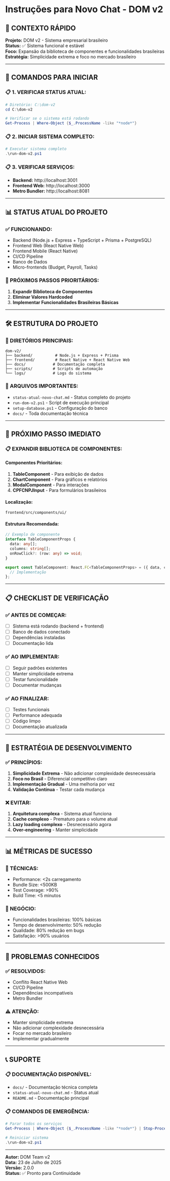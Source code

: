 # Instruções para Novo Chat - DOM v2

## 🎯 **CONTEXTO RÁPIDO**

**Projeto:** DOM v2 - Sistema empresarial brasileiro  
**Status:** ✅ Sistema funcional e estável  
**Foco:** Expansão da biblioteca de componentes e funcionalidades brasileiras  
**Estratégia:** Simplicidade extrema e foco no mercado brasileiro  

---

## 🚀 **COMANDOS PARA INICIAR**

### **📋 1. VERIFICAR STATUS ATUAL:**
```powershell
# Diretório: C:\dom-v2
cd C:\dom-v2

# Verificar se o sistema está rodando
Get-Process | Where-Object {$_.ProcessName -like "*node*"}
```

### **📋 2. INICIAR SISTEMA COMPLETO:**
```powershell
# Executar sistema completo
.\run-dom-v2.ps1
```

### **📋 3. VERIFICAR SERVIÇOS:**
- **Backend:** http://localhost:3001
- **Frontend Web:** http://localhost:3000
- **Metro Bundler:** http://localhost:8081

---

## 📊 **STATUS ATUAL DO PROJETO**

### **✅ FUNCIONANDO:**
- Backend (Node.js + Express + TypeScript + Prisma + PostgreSQL)
- Frontend Web (React Native Web)
- Frontend Mobile (React Native)
- CI/CD Pipeline
- Banco de Dados
- Micro-frontends (Budget, Payroll, Tasks)

### **🎯 PRÓXIMOS PASSOS PRIORITÁRIOS:**
1. **Expandir Biblioteca de Componentes**
2. **Eliminar Valores Hardcoded**
3. **Implementar Funcionalidades Brasileiras Básicas**

---

## 🛠️ **ESTRUTURA DO PROJETO**

### **📁 DIRETÓRIOS PRINCIPAIS:**
```
dom-v2/
├── backend/          # Node.js + Express + Prisma
├── frontend/         # React Native + React Native Web
├── docs/            # Documentação completa
├── scripts/         # Scripts de automação
└── logs/            # Logs do sistema
```

### **📁 ARQUIVOS IMPORTANTES:**
- `status-atual-novo-chat.md` - Status completo do projeto
- `run-dom-v2.ps1` - Script de execução principal
- `setup-database.ps1` - Configuração do banco
- `docs/` - Toda documentação técnica

---

## 🎯 **PRÓXIMO PASSO IMEDIATO**

### **📋 EXPANDIR BIBLIOTECA DE COMPONENTES:**

#### **Componentes Prioritários:**
1. **TableComponent** - Para exibição de dados
2. **ChartComponent** - Para gráficos e relatórios
3. **ModalComponent** - Para interações
4. **CPFCNPJInput** - Para formulários brasileiros

#### **Localização:**
```
frontend/src/components/ui/
```

#### **Estrutura Recomendada:**
```typescript
// Exemplo de componente
interface TableComponentProps {
  data: any[];
  columns: string[];
  onRowClick?: (row: any) => void;
}

export const TableComponent: React.FC<TableComponentProps> = ({ data, columns, onRowClick }) => {
  // Implementação
};
```

---

## 📋 **CHECKLIST DE VERIFICAÇÃO**

### **✅ ANTES DE COMEÇAR:**
- [ ] Sistema está rodando (backend + frontend)
- [ ] Banco de dados conectado
- [ ] Dependências instaladas
- [ ] Documentação lida

### **✅ AO IMPLEMENTAR:**
- [ ] Seguir padrões existentes
- [ ] Manter simplicidade extrema
- [ ] Testar funcionalidade
- [ ] Documentar mudanças

### **✅ AO FINALIZAR:**
- [ ] Testes funcionais
- [ ] Performance adequada
- [ ] Código limpo
- [ ] Documentação atualizada

---

## 🎯 **ESTRATÉGIA DE DESENVOLVIMENTO**

### **✅ PRINCÍPIOS:**
1. **Simplicidade Extrema** - Não adicionar complexidade desnecessária
2. **Foco no Brasil** - Diferencial competitivo claro
3. **Implementação Gradual** - Uma melhoria por vez
4. **Validação Contínua** - Testar cada mudança

### **❌ EVITAR:**
1. **Arquitetura complexa** - Sistema atual funciona
2. **Cache complexo** - Prematuro para o volume atual
3. **Lazy loading complexo** - Desnecessário agora
4. **Over-engineering** - Manter simplicidade

---

## 📊 **MÉTRICAS DE SUCESSO**

### **🎯 TÉCNICAS:**
- Performance: <2s carregamento
- Bundle Size: <500KB
- Test Coverage: >90%
- Build Time: <5 minutos

### **🎯 NEGÓCIO:**
- Funcionalidades brasileiras: 100% básicas
- Tempo de desenvolvimento: 50% redução
- Qualidade: 80% redução em bugs
- Satisfação: >90% usuários

---

## 🚨 **PROBLEMAS CONHECIDOS**

### **✅ RESOLVIDOS:**
- Conflito React Native Web
- CI/CD Pipeline
- Dependências incompatíveis
- Metro Bundler

### **⚠️ ATENÇÃO:**
- Manter simplicidade extrema
- Não adicionar complexidade desnecessária
- Focar no mercado brasileiro
- Implementar gradualmente

---

## 📞 **SUPORTE**

### **📋 DOCUMENTAÇÃO DISPONÍVEL:**
- `docs/` - Documentação técnica completa
- `status-atual-novo-chat.md` - Status atual
- `README.md` - Documentação principal

### **📋 COMANDOS DE EMERGÊNCIA:**
```powershell
# Parar todos os serviços
Get-Process | Where-Object {$_.ProcessName -like "*node*"} | Stop-Process

# Reiniciar sistema
.\run-dom-v2.ps1
```

---

**Autor:** DOM Team v2  
**Data:** 23 de Julho de 2025  
**Versão:** 2.0.0  
**Status:** ✅ Pronto para Continuidade 